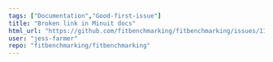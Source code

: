 ```yaml
---
tags: ["Documentation","Good-first-issue"]
title: "Broken link in Minuit docs"
html_url: "https://github.com/fitbenchmarking/fitbenchmarking/issues/1144"
user: "jess-farmer"
repo: "fitbenchmarking/fitbenchmarking"
---
```


